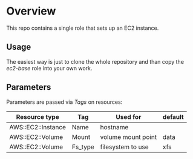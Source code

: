 # Overview

This repo contains a single role that sets up an EC2 instance.

## Usage

The easiest way is just to clone the whole repository and than copy the _ec2-base_ role into your own work.

## Parameters

Parameters are passed via *Tags* on resources:

| Resource type | Tag | Used for | default |
|---|---|---|---|
| AWS::EC2::Instance | Name | hostname | |
| AWS::EC2::Volume | Mount | volume mount point | data |
| AWS::EC2::Volume |Fs_type | filesystem to use | xfs |


